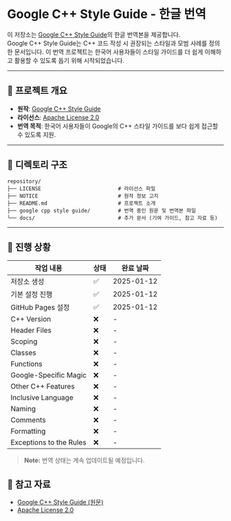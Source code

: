 # Google C++ Style Guide - 한글 번역

이 저장소는 [Google C++ Style Guide](https://google.github.io/styleguide/cppguide.html)의 한글 번역본을 제공합니다.  
Google C++ Style Guide는 C++ 코드 작성 시 권장되는 스타일과 모범 사례를 정의한 문서입니다.
이 번역 프로젝트는 한국어 사용자들이 스타일 가이드를 더 쉽게 이해하고 활용할 수 있도록 돕기 위해 시작되었습니다.

---

## 📌 프로젝트 개요
- **원작**: [Google C++ Style Guide](https://google.github.io/styleguide/cppguide.html)
- **라이선스**: [Apache License 2.0](./LICENSE)
- **번역 목적**: 한국어 사용자들이 Google의 C++ 스타일 가이드를 보다 쉽게 접근할 수 있도록 지원.

---

## 📂 디렉토리 구조
```
repository/
├── LICENSE                         # 라이선스 파일
├── NOTICE                          # 원작 정보 고지
├── README.md                       # 프로젝트 소개
├── google cpp style guide/         # 번역 중인 원문 및 번역본 파일
└── docs/                           # 추가 문서 (기여 가이드, 참고 자료 등)
```

---

## 🚀 진행 상황

| 작업 내용 | 상태 | 완료 날짜 |
|-----------|------|-----------|
| 저장소 생성 | ✅ | 2025-01-12 |
| 기본 설정 진행 | ✅ | 2025-01-12 |
| GitHub Pages 설정 | ✅ | 2025-01-12 |
| C++ Version | ❌ | - |
| Header Files | ❌ | - |
| Scoping | ❌ | - |
| Classes | ❌ | - |
| Functions | ❌ | - |
| Google-Specific Magic | ❌ | - |
| Other C++ Features | ❌ | - |
| Inclusive Language | ❌ | - |
| Naming | ❌ | - |
| Comments | ❌ | - |
| Formatting | ❌ | - |
| Exceptions to the Rules | ❌ | - |

> **Note:** 번역 상태는 계속 업데이트될 예정입니다.

## 📖 참고 자료
- [Google C++ Style Guide (원문)](https://google.github.io/styleguide/cppguide.html)
- [Apache License 2.0](http://www.apache.org/licenses/LICENSE-2.0)
